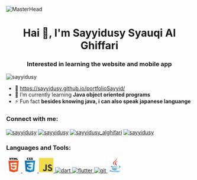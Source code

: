 
<!-- ![MasterHead](https://wallpaperbat.com/img/420647-80s-4k-wallpaper-pack-in-2020-vaporwave-wallpaper-neon.jpg) -->
![MasterHead](https://miro.medium.com/v2/resize:fit:1400/format:webp/1*UtNu7pmbt3WEA213SW9p9Q.png)
<h1 align="center">Hai 👋, I'm Sayyidusy Syauqi Al Ghiffari</h1><h3 align="center">Interested in learning the website and mobile app</h3><p align="left"> <img src="https://komarev.com/ghpvc/?username=sayyidusy&label=Profile%20views&color=0e75b6&style=flat" alt="sayyidusy" /> </p>


- 👑  https://sayyidusy.github.io/portfolioSayyid/
- 🌱  I’m currently learning **Java object oriented programs**
- ⚡ Fun fact **besides knowing java, i can also speak japanese languange**

<h3 align="left">Connect with me:</h3>
<p align="left">
<a href="https://linkedin.com/in/sayyidusy" target="blank"><img align="center" src="https://raw.githubusercontent.com/rahuldkjain/github-profile-readme-generator/master/src/images/icons/Social/linked-in-alt.svg" alt="sayyidusy" height="30" width="40" /></a>
<a href="https://fb.com/sayyidusy" target="blank"><img align="center" src="https://raw.githubusercontent.com/rahuldkjain/github-profile-readme-generator/master/src/images/icons/Social/facebook.svg" alt="sayyidusy" height="30" width="40" /></a>
<a href="https://instagram.com/sayyidusy_alghifari" target="blank"><img align="center" src="https://raw.githubusercontent.com/rahuldkjain/github-profile-readme-generator/master/src/images/icons/Social/instagram.svg" alt="sayyidusy_alghifari" height="30" width="40" /></a>
<a href="https://discord.gg/sayyidusy" target="blank"><img align="center" src="https://raw.githubusercontent.com/rahuldkjain/github-profile-readme-generator/master/src/images/icons/Social/discord.svg" alt="sayyidusy" height="30" width="40" /></a>
</p>


<h3 align="left">Languages and Tools:</h3>
<p align="left"> <a href="https://www.w3.org/html/" target="_blank" rel="noreferrer"> <img src="https://raw.githubusercontent.com/devicons/devicon/master/icons/html5/html5-original-wordmark.svg" alt="html5" width="40" height="40"/> </a><a href="https://www.w3schools.com/css/" target="_blank" rel="noreferrer"> <img src="https://raw.githubusercontent.com/devicons/devicon/master/icons/css3/css3-original-wordmark.svg" alt="css3" width="40" height="40"/> </a>  <a href="https://developer.mozilla.org/en-US/docs/Web/JavaScript" target="_blank" rel="noreferrer"> <img src="https://raw.githubusercontent.com/devicons/devicon/master/icons/javascript/javascript-original.svg" alt="javascript" width="40" height="40"/> </a> <a href="https://dart.dev" target="_blank" rel="noreferrer"> <img src="https://www.vectorlogo.zone/logos/dartlang/dartlang-icon.svg" alt="dart" width="40" height="40"/> </a> <a href="https://flutter.dev" target="_blank" rel="noreferrer"> <img src="https://www.vectorlogo.zone/logos/flutterio/flutterio-icon.svg" alt="flutter" width="40" height="40"/> </a><a href="https://git-scm.com/" target="_blank" rel="noreferrer"> <img src="https://www.vectorlogo.zone/logos/git-scm/git-scm-icon.svg" alt="git" width="40" height="40"/> </a> <a href="https://www.java.com" target="_blank" rel="noreferrer"> <img src="https://raw.githubusercontent.com/devicons/devicon/master/icons/java/java-original.svg" alt="java" width="40" height="40"/> </a> </p>





